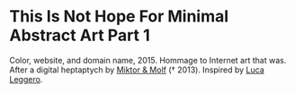 # This Is Not Hope For Minimal Abstract Art Part 1

Color, website, and domain name, 2015. Hommage to Internet art that was. After a digital heptaptych by [Miktor & Molf](https://www.pattymorgan.net/miktor_molf) († 2013). Inspired by [Luca Leggero](https://www.leggerostudio.com/).

